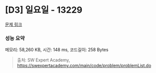 # [D3] 일요일 - 13229 

[문제 링크](https://swexpertacademy.com/main/code/problem/problemDetail.do?contestProbId=AX0SaDW6L2oDFASs) 

### 성능 요약

메모리: 58,260 KB, 시간: 148 ms, 코드길이: 258 Bytes



> 출처: SW Expert Academy, https://swexpertacademy.com/main/code/problem/problemList.do